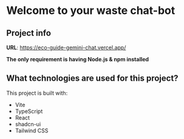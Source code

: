 # Welcome to your waste chat-bot

## Project info

**URL**: https://eco-guide-gemini-chat.vercel.app/

**The only requirement is having Node.js & npm installed**


## What technologies are used for this project?

This project is built with:

- Vite
- TypeScript
- React
- shadcn-ui
- Tailwind CSS
